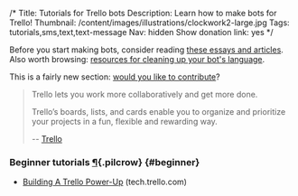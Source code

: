 /*
Title: Tutorials for Trello bots
Description: Learn how to make bots for Trello!
Thumbnail: /content/images/illustrations/clockwork2-large.jpg
Tags: tutorials,sms,text,text-message
Nav: hidden
Show donation link: yes
*/


<div class="note">
  <p>
    Before you start making bots, consider reading <a href="/articles/essays">these essays and articles</a>. Also worth browsing: <a href="/resources/libraries-frameworks/#language">resources for cleaning up your bot's language</a>.
  </p>
</div>

<div class="note">
  <p>
    This is a fairly new section: <a href="https://github.com/botwiki/botwiki.org">would you like to contribute</a>?
  </p>
</div>


> Trello lets you work more collaboratively and get more done.
>
> Trello’s boards, lists, and cards enable you to organize and prioritize your projects in a fun, flexible and rewarding way.
>
> -- [Trello](https://trello.com)


### Beginner tutorials [¶](#beginner){.pilcrow} {#beginner}

- [Building A Trello Power-Up](http://tech.trello.com/power-up-tutorial-part-one/) (tech.trello.com)

